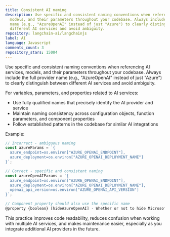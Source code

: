 ```yaml
---
title: Consistent AI naming
description: Use specific and consistent naming conventions when referencing AI services,
  models, and their parameters throughout your codebase. Always include the full provider
  name (e.g., "AzureOpenAI" instead of just "Azure") to clearly distinguish between
  different AI services and avoid ambiguity.
repository: langchain-ai/langchainjs
label: AI
language: Javascript
comments_count: 3
repository_stars: 15004
---
```


Use specific and consistent naming conventions when referencing AI services, models, and their parameters throughout your codebase. Always include the full provider name (e.g., "AzureOpenAI" instead of just "Azure") to clearly distinguish between different AI services and avoid ambiguity.

For variables, parameters, and properties related to AI services:
- Use fully qualified names that precisely identify the AI provider and service
- Maintain naming consistency across configuration objects, function parameters, and component properties
- Follow established patterns in the codebase for similar AI integrations

Example:
```javascript
// Incorrect - ambiguous naming
const azureParams = `{
  azure_endpoint=os.environ["AZURE_OPENAI_ENDPOINT"],
  azure_deployment=os.environ["AZURE_OPENAI_DEPLOYMENT_NAME"]
}`;

// Correct - specific and consistent naming
const azureOpenAIParams = `{
  azure_endpoint=os.environ["AZURE_OPENAI_ENDPOINT"],
  azure_deployment=os.environ["AZURE_OPENAI_DEPLOYMENT_NAME"],
  openai_api_version=os.environ["AZURE_OPENAI_API_VERSION"]
}`;

// Component property should also use the specific name
@property {boolean} [hideAzureOpenAI] - Whether or not to hide Microsoft Azure OpenAI chat model.
```

This practice improves code readability, reduces confusion when working with multiple AI services, and makes maintenance easier, especially as you integrate additional AI providers in the future.
